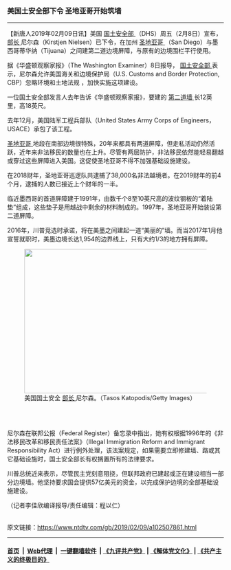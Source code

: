 ### 美国土安全部下令 圣地亚哥开始筑墙
------------------------

<div class="post_content">
 <p>
  【新唐人2019年02月09日讯】美国
  <a href="https://www.ntdtv.com/gb/国土安全部.htm">
   国土安全部
  </a>
  （DHS）周五（2月8日）宣布，
  <a href="https://www.ntdtv.com/gb/部长.htm">
   部长
  </a>
  尼尔森（Kirstjen Nielsen）已下令，在加州
  <a href="https://www.ntdtv.com/gb/圣地亚哥.htm">
   圣地亚哥
  </a>
  （San Diego）与墨西哥蒂华纳（Tijuana）之间建第二道边境屏障，与原有的边境围栏平行使用。
 </p>
 <p>
  据《华盛顿观察家报》（The Washington Examiner）8日报导，
  <a href="https://www.ntdtv.com/gb/国土安全部.htm">
   国土安全部
  </a>
  表示，尼尔森允许美国海关和边境保护局（U.S. Customs and Border Protection, CBP）忽略环境和土地法规 ，加快实施这项建设。
 </p>
 <p>
  一位国土安全部发言人去年告诉《华盛顿观察家报》，要建的
  <a href="https://www.ntdtv.com/gb/第二道墙.htm">
   第二道墙
  </a>
  长12英里，高18英尺。
 </p>
 <p>
  去年12月，美国陆军工程兵部队（United States Army Corps of Engineers，USACE）承包了该工程。
 </p>
 <p>
  <a href="https://www.ntdtv.com/gb/圣地亚哥.htm">
   圣地亚哥
  </a>
  地段在南部边境很特殊，20年来都具有两道屏障，但走私活动仍然活跃，近年来非法移民的数量也在上升。尽管有两层防护，非法移民依然能轻易翻越或穿过这些屏障进入美国。这促使圣地亚哥不得不加强基础设施建设。
 </p>
 <p>
  在2018财年，圣地亚哥巡逻队共逮捕了38,000名非法越境者。在2019财年的前4个月，逮捕的人数已接近上个财年的一半。
 </p>
 <p>
  临近墨西哥的首道屏障建于1991年，由数千个8至10英尺高的波纹钢板的“着陆垫”组成，这些垫子是用越战中剩余的材料制成的。1997年，圣地亚哥开始装设第二道屏障。
 </p>
 <p>
  2016年，川普竞选时承诺，将在美墨之间建起一道“美丽的”墙。而当2017年1月他宣誓就职时，美墨边境长达1,954的边界线上，只有大约1/3的地方拥有屏障。
 </p>
 <figure class="wp-caption alignnone" id="attachment_102507864" style="max-width: 600px">
  <img alt="" class="size-medium wp-image-102507864" height="336" src="https://www.ntdtv.com/assets/uploads/2019/02/Untitled-600x336.jpg" width="600">
   <br/><figcaption class="wp-caption-text">
    美国国土安全
    <a href="https://www.ntdtv.com/gb/部长.htm">
     部长
    </a>
    尼尔森。（Tasos Katopodis/Getty Images）
   </figcaption><br/>
  </img>
 </figure><br/>
 <p>
  尼尔森在联邦公报（Federal Register）备忘录中指出，她有权根据1996年的《非法移民改革和移民责任法案》（Illegal Immigration Reform and Immigrant Responsibility Act）进行例外处理，该法案规定，如果需要立即修建墙、路或其它基础设施时，国土安全部长有权搁置所有的法律要求。
 </p>
 <p>
  川普总统近来表示，尽管民主党刻意阻挠，但联邦政府已建起或正在建设相当一部分边境墙。他坚持要求国会提供57亿美元的资金，以完成保护边境的全部基础设施建设。
 </p>
 <p>
  （记者李佳欣编译报导/责任编辑：程以仁）
 </p>
 <div class="single_ad">
 </div>
</div>

<br/>原文链接：https://www.ntdtv.com/gb/2019/02/09/a102507861.html


------------------------
#### [首页](https://github.com/gfw-breaker/banned-news/blob/master/README.md) &nbsp;|&nbsp; [Web代理](https://github.com/labour-camp/helloworld) &nbsp;|&nbsp; [一键翻墙软件](https://github.com/gfw-breaker/nogfw/blob/master/README.md) &nbsp;| [《九评共产党》](https://github.com/gfw-breaker/9ping.md/blob/master/README.md#九评之一评共产党是什么) | [《解体党文化》](https://github.com/gfw-breaker/jtdwh.md/blob/master/README.md) | [《共产主义的终极目的》](https://github.com/gfw-breaker/gczydzjmd.md/blob/master/README.md)

